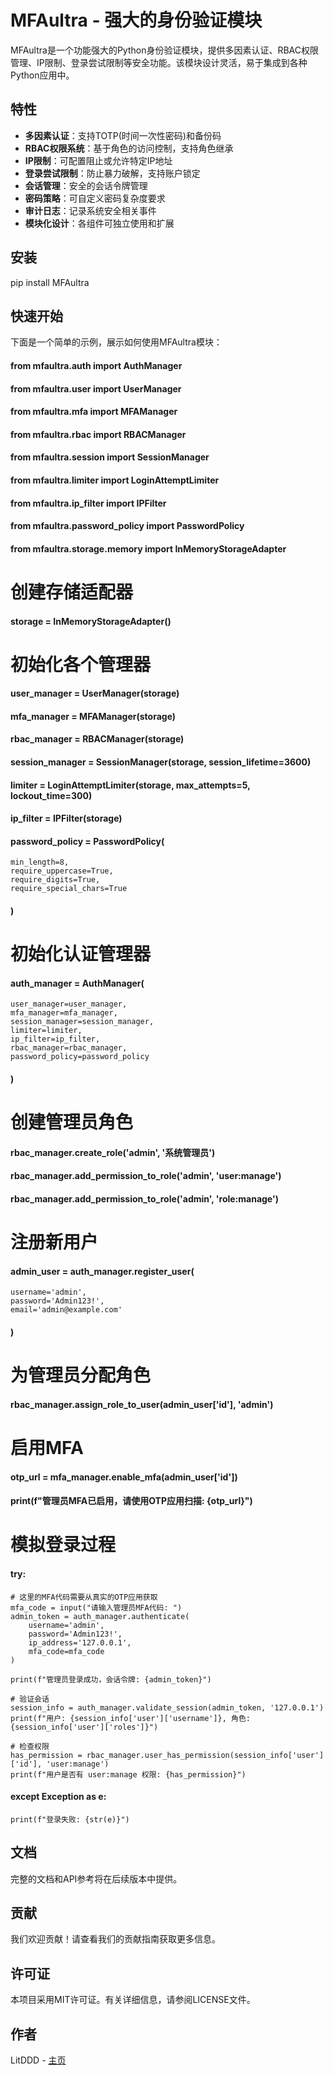 # MFAultra - 强大的身份验证模块

MFAultra是一个功能强大的Python身份验证模块，提供多因素认证、RBAC权限管理、IP限制、登录尝试限制等安全功能。该模块设计灵活，易于集成到各种Python应用中。

## 特性

- **多因素认证**：支持TOTP(时间一次性密码)和备份码
- **RBAC权限系统**：基于角色的访问控制，支持角色继承
- **IP限制**：可配置阻止或允许特定IP地址
- **登录尝试限制**：防止暴力破解，支持账户锁定
- **会话管理**：安全的会话令牌管理
- **密码策略**：可自定义密码复杂度要求
- **审计日志**：记录系统安全相关事件
- **模块化设计**：各组件可独立使用和扩展

## 安装
pip install MFAultra
## 快速开始

下面是一个简单的示例，展示如何使用MFAultra模块：
#### from mfaultra.auth import AuthManager
#### from mfaultra.user import UserManager
#### from mfaultra.mfa import MFAManager
#### from mfaultra.rbac import RBACManager
#### from mfaultra.session import SessionManager
#### from mfaultra.limiter import LoginAttemptLimiter
#### from mfaultra.ip_filter import IPFilter
#### from mfaultra.password_policy import PasswordPolicy
#### from mfaultra.storage.memory import InMemoryStorageAdapter

# 创建存储适配器
#### storage = InMemoryStorageAdapter()

# 初始化各个管理器
#### user_manager = UserManager(storage)
#### mfa_manager = MFAManager(storage)
#### rbac_manager = RBACManager(storage)
#### session_manager = SessionManager(storage, session_lifetime=3600)
#### limiter = LoginAttemptLimiter(storage, max_attempts=5, lockout_time=300)
#### ip_filter = IPFilter(storage)
#### password_policy = PasswordPolicy(
    min_length=8,
    require_uppercase=True,
    require_digits=True,
    require_special_chars=True
#### )

# 初始化认证管理器
#### auth_manager = AuthManager(
    user_manager=user_manager,
    mfa_manager=mfa_manager,
    session_manager=session_manager,
    limiter=limiter,
    ip_filter=ip_filter,
    rbac_manager=rbac_manager,
    password_policy=password_policy
#### )

# 创建管理员角色
#### rbac_manager.create_role('admin', '系统管理员')
#### rbac_manager.add_permission_to_role('admin', 'user:manage')
#### rbac_manager.add_permission_to_role('admin', 'role:manage')

# 注册新用户
#### admin_user = auth_manager.register_user(
    username='admin',
    password='Admin123!',
    email='admin@example.com'
#### )

# 为管理员分配角色
#### rbac_manager.assign_role_to_user(admin_user['id'], 'admin')

# 启用MFA
#### otp_url = mfa_manager.enable_mfa(admin_user['id'])
#### print(f"管理员MFA已启用，请使用OTP应用扫描: {otp_url}")

# 模拟登录过程
#### try:
    # 这里的MFA代码需要从真实的OTP应用获取
    mfa_code = input("请输入管理员MFA代码: ")
    admin_token = auth_manager.authenticate(
        username='admin',
        password='Admin123!',
        ip_address='127.0.0.1',
        mfa_code=mfa_code
    )
    
    print(f"管理员登录成功，会话令牌: {admin_token}")
    
    # 验证会话
    session_info = auth_manager.validate_session(admin_token, '127.0.0.1')
    print(f"用户: {session_info['user']['username']}, 角色: {session_info['user']['roles']}")
    
    # 检查权限
    has_permission = rbac_manager.user_has_permission(session_info['user']['id'], 'user:manage')
    print(f"用户是否有 user:manage 权限: {has_permission}")
    
#### except Exception as e:
    print(f"登录失败: {str(e)}")
## 文档

完整的文档和API参考将在后续版本中提供。

## 贡献

我们欢迎贡献！请查看我们的贡献指南获取更多信息。

## 许可证

本项目采用MIT许可证。有关详细信息，请参阅LICENSE文件。

## 作者

LitDDD - [主页](https://www.douyin.com/user/MS4wLjABAAAACQczOtUtm27WBmLg8dcGpgTrWXR6LjKp2lyJJS3XwnM?from_tab_name=main)    